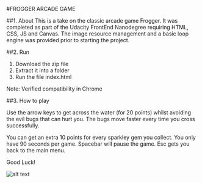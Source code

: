 #FROGGER ARCADE GAME

##1. About
This is a take on the classic arcade game Frogger. It was completed as part of the Udacity FrontEnd Nanodegree requiring HTML, CSS, JS and Canvas. The image resource management and a basic loop engine was provided prior to starting the project.

##2. Run

1. Download the zip file
2. Extract it into a folder
3. Run the file index.html

Note: Verified compatibility in Chrome

##3. How to play

Use the arrow keys to get across the water (for 20 points) whilst avoiding the evil bugs that can hurt you. The bugs move faster every time you cross successfully.

You can get an extra 10 points for every sparkley gem you collect. You only have 90 seconds per game. Spacebar will pause the game. Esc gets you back to the main menu.

Good Luck!

![alt text](https://github.com/Jlevett/frontend-nanodegree-arcade-game/blob/master/images/screenshot.jpg "Screenshot Image")
